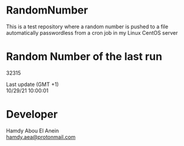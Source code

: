 # RandomNumber    
This is a test repository where a random number is pushed to a file automatically passwordless from a cron job in my Linux CentOS server    
# Random Number of the last run   
32315
      
Last update (GMT +1)    
10/29/21 10:00:01
# Developer    
Hamdy Abou El Anein   
hamdy.aea@protonmail.com
